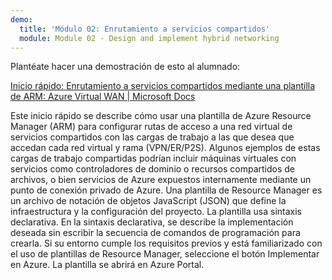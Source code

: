 ```yaml
---
demo:
  title: 'Módulo 02: Enrutamiento a servicios compartidos'
  module: Module 02 - Design and implement hybrid networking
---
```

Plantéate hacer una demostración de esto al alumnado: 

[Inicio rápido: Enrutamiento a servicios compartidos mediante una plantilla de ARM: Azure Virtual WAN | Microsoft Docs](https://learn.microsoft.com/azure/virtual-wan/quickstart-route-shared-services-vnet-template)

Este inicio rápido se describe cómo usar una plantilla de Azure Resource Manager (ARM) para configurar rutas de acceso a una red virtual de servicios compartidos con las cargas de trabajo a las que desea que accedan cada red virtual y rama (VPN/ER/P2S). Algunos ejemplos de estas cargas de trabajo compartidas podrían incluir máquinas virtuales con servicios como controladores de dominio o recursos compartidos de archivos, o bien servicios de Azure expuestos internamente mediante un punto de conexión privado de Azure.
Una plantilla de Resource Manager es un archivo de notación de objetos JavaScript (JSON) que define la infraestructura y la configuración del proyecto. La plantilla usa sintaxis declarativa. En la sintaxis declarativa, se describe la implementación deseada sin escribir la secuencia de comandos de programación para crearla.
Si su entorno cumple los requisitos previos y está familiarizado con el uso de plantillas de Resource Manager, seleccione el botón Implementar en Azure. La plantilla se abrirá en Azure Portal.

